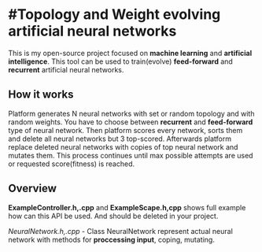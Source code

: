 #Topology and Weight evolving artificial neural networks
===============
This is my open-source project focused on **machine learning** and **artificial intelligence**.
This tool can be used to train(evolve) **feed-forward** and **recurrent** artificial neural networks.

## How it works
Platform generates N neural networks with set or random topology and with random weights. You have to choose between
**recurrent** and **feed-forward** type of neural network. Then platform scores every network, sorts them and delete
all neural networks but 3 top-scored. Afterwards platform replace deleted neural networks with copies of top neural network
and mutates them. This process continues until max possible attempts are used or requested score(fitness) is reached.

## Overview
**ExampleController.h,.cpp** and **ExampleScape.h,cpp** shows full example how can this API be used. And should be deleted in your project.

*NeuralNetwork.h,.cpp* - Class NeuralNetwork represent actual neural network with methods for **proccessing input**, coping, mutating.


